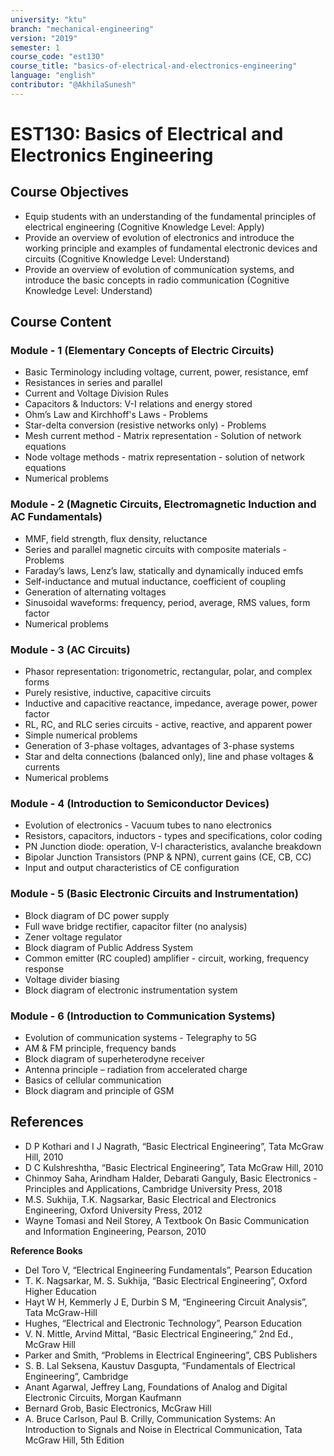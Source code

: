 ```yaml
---
university: "ktu"
branch: "mechanical-engineering"
version: "2019"
semester: 1
course_code: "est130"
course_title: "basics-of-electrical-and-electronics-engineering"
language: "english"
contributor: "@AkhilaSunesh"
---
```


# EST130: Basics of Electrical and Electronics Engineering

## Course Objectives

* Equip students with an understanding of the fundamental principles of electrical engineering (Cognitive Knowledge Level: Apply)  
* Provide an overview of evolution of electronics and introduce the working principle and examples of fundamental electronic devices and circuits (Cognitive Knowledge Level: Understand)  
* Provide an overview of evolution of communication systems, and introduce the basic concepts in radio communication (Cognitive Knowledge Level: Understand)  

## Course Content

### Module - 1 (Elementary Concepts of Electric Circuits)
* Basic Terminology including voltage, current, power, resistance, emf  
* Resistances in series and parallel  
* Current and Voltage Division Rules  
* Capacitors & Inductors: V-I relations and energy stored  
* Ohm’s Law and Kirchhoff's Laws - Problems  
* Star-delta conversion (resistive networks only) - Problems  
* Mesh current method - Matrix representation - Solution of network equations  
* Node voltage methods - matrix representation - solution of network equations  
* Numerical problems  

### Module - 2 (Magnetic Circuits, Electromagnetic Induction and AC Fundamentals)
* MMF, field strength, flux density, reluctance  
* Series and parallel magnetic circuits with composite materials - Problems  
* Faraday’s laws, Lenz’s law, statically and dynamically induced emfs  
* Self-inductance and mutual inductance, coefficient of coupling  
* Generation of alternating voltages  
* Sinusoidal waveforms: frequency, period, average, RMS values, form factor  
* Numerical problems  

### Module - 3 (AC Circuits)
* Phasor representation: trigonometric, rectangular, polar, and complex forms  
* Purely resistive, inductive, capacitive circuits  
* Inductive and capacitive reactance, impedance, average power, power factor  
* RL, RC, and RLC series circuits - active, reactive, and apparent power  
* Simple numerical problems  
* Generation of 3-phase voltages, advantages of 3-phase systems  
* Star and delta connections (balanced only), line and phase voltages & currents  
* Numerical problems  

### Module - 4 (Introduction to Semiconductor Devices)
* Evolution of electronics - Vacuum tubes to nano electronics  
* Resistors, capacitors, inductors - types and specifications, color coding  
* PN Junction diode: operation, V-I characteristics, avalanche breakdown  
* Bipolar Junction Transistors (PNP & NPN), current gains (CE, CB, CC)  
* Input and output characteristics of CE configuration  

### Module - 5 (Basic Electronic Circuits and Instrumentation)
* Block diagram of DC power supply  
* Full wave bridge rectifier, capacitor filter (no analysis)  
* Zener voltage regulator  
* Block diagram of Public Address System  
* Common emitter (RC coupled) amplifier - circuit, working, frequency response  
* Voltage divider biasing  
* Block diagram of electronic instrumentation system  

### Module - 6 (Introduction to Communication Systems)
* Evolution of communication systems - Telegraphy to 5G  
* AM & FM principle, frequency bands  
* Block diagram of superheterodyne receiver  
* Antenna principle – radiation from accelerated charge  
* Basics of cellular communication  
* Block diagram and principle of GSM  

## References

* D P Kothari and I J Nagrath, “Basic Electrical Engineering”, Tata McGraw Hill, 2010  
* D C Kulshreshtha, “Basic Electrical Engineering”, Tata McGraw Hill, 2010  
* Chinmoy Saha, Arindham Halder, Debarati Ganguly, Basic Electronics - Principles and Applications, Cambridge University Press, 2018  
* M.S. Sukhija, T.K. Nagsarkar, Basic Electrical and Electronics Engineering, Oxford University Press, 2012  
* Wayne Tomasi and Neil Storey, A Textbook On Basic Communication and Information Engineering, Pearson, 2010  

**Reference Books**  
* Del Toro V, “Electrical Engineering Fundamentals”, Pearson Education  
* T. K. Nagsarkar, M. S. Sukhija, “Basic Electrical Engineering”, Oxford Higher Education  
* Hayt W H, Kemmerly J E, Durbin S M, “Engineering Circuit Analysis”, Tata McGraw-Hill  
* Hughes, “Electrical and Electronic Technology”, Pearson Education  
* V. N. Mittle, Arvind Mittal, “Basic Electrical Engineering,” 2nd Ed., McGraw Hill  
* Parker and Smith, “Problems in Electrical Engineering”, CBS Publishers  
* S. B. Lal Seksena, Kaustuv Dasgupta, “Fundamentals of Electrical Engineering”, Cambridge  
* Anant Agarwal, Jeffrey Lang, Foundations of Analog and Digital Electronic Circuits, Morgan Kaufmann  
* Bernard Grob, Basic Electronics, McGraw Hill  
* A. Bruce Carlson, Paul B. Crilly, Communication Systems: An Introduction to Signals and Noise in Electrical Communication, Tata McGraw Hill, 5th Edition  
